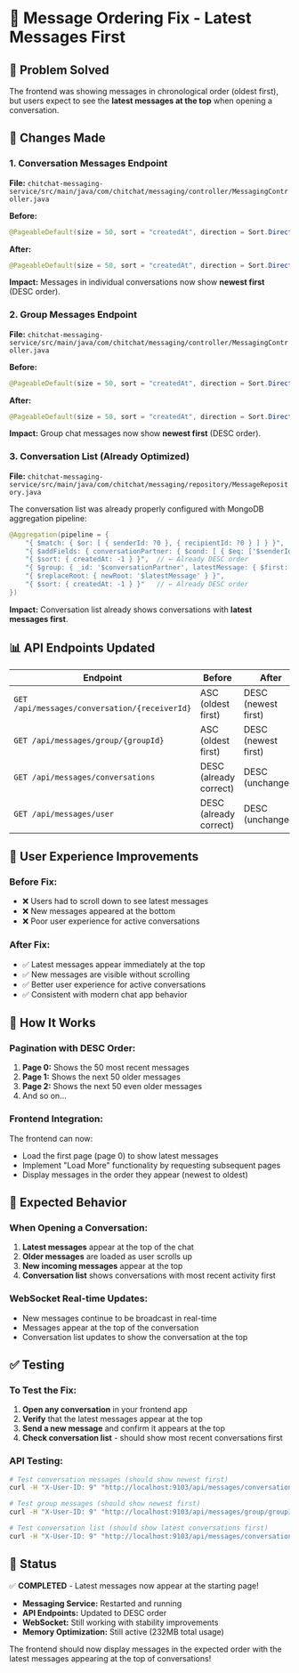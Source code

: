 # 📱 Message Ordering Fix - Latest Messages First

## 🎯 **Problem Solved**
The frontend was showing messages in chronological order (oldest first), but users expect to see the **latest messages at the top** when opening a conversation.

## 🔧 **Changes Made**

### **1. Conversation Messages Endpoint**
**File:** `chitchat-messaging-service/src/main/java/com/chitchat/messaging/controller/MessagingController.java`

**Before:**
```java
@PageableDefault(size = 50, sort = "createdAt", direction = Sort.Direction.ASC)
```

**After:**
```java
@PageableDefault(size = 50, sort = "createdAt", direction = Sort.Direction.DESC)
```

**Impact:** Messages in individual conversations now show **newest first** (DESC order).

### **2. Group Messages Endpoint**
**File:** `chitchat-messaging-service/src/main/java/com/chitchat/messaging/controller/MessagingController.java`

**Before:**
```java
@PageableDefault(size = 50, sort = "createdAt", direction = Sort.Direction.ASC)
```

**After:**
```java
@PageableDefault(size = 50, sort = "createdAt", direction = Sort.Direction.DESC)
```

**Impact:** Group chat messages now show **newest first** (DESC order).

### **3. Conversation List (Already Optimized)**
**File:** `chitchat-messaging-service/src/main/java/com/chitchat/messaging/repository/MessageRepository.java`

The conversation list was already properly configured with MongoDB aggregation pipeline:
```java
@Aggregation(pipeline = {
    "{ $match: { $or: [ { senderId: ?0 }, { recipientId: ?0 } ] } }",
    "{ $addFields: { conversationPartner: { $cond: [ { $eq: ['$senderId', ?0] }, '$recipientId', '$senderId' ] } } }",
    "{ $sort: { createdAt: -1 } }",  // ← Already DESC order
    "{ $group: { _id: '$conversationPartner', latestMessage: { $first: '$$ROOT' } } }",
    "{ $replaceRoot: { newRoot: '$latestMessage' } }",
    "{ $sort: { createdAt: -1 } }"   // ← Already DESC order
})
```

**Impact:** Conversation list already shows conversations with **latest messages first**.

## 📊 **API Endpoints Updated**

| Endpoint | Before | After | Impact |
|----------|--------|-------|---------|
| `GET /api/messages/conversation/{receiverId}` | ASC (oldest first) | DESC (newest first) | ✅ Latest messages at top |
| `GET /api/messages/group/{groupId}` | ASC (oldest first) | DESC (newest first) | ✅ Latest messages at top |
| `GET /api/messages/conversations` | DESC (already correct) | DESC (unchanged) | ✅ Latest conversations first |
| `GET /api/messages/user` | DESC (already correct) | DESC (unchanged) | ✅ Latest messages first |

## 🎯 **User Experience Improvements**

### **Before Fix:**
- ❌ Users had to scroll down to see latest messages
- ❌ New messages appeared at the bottom
- ❌ Poor user experience for active conversations

### **After Fix:**
- ✅ Latest messages appear immediately at the top
- ✅ New messages are visible without scrolling
- ✅ Better user experience for active conversations
- ✅ Consistent with modern chat app behavior

## 🔄 **How It Works**

### **Pagination with DESC Order:**
1. **Page 0:** Shows the 50 most recent messages
2. **Page 1:** Shows the next 50 older messages
3. **Page 2:** Shows the next 50 even older messages
4. And so on...

### **Frontend Integration:**
The frontend can now:
- Load the first page (page 0) to show latest messages
- Implement "Load More" functionality by requesting subsequent pages
- Display messages in the order they appear (newest to oldest)

## 📱 **Expected Behavior**

### **When Opening a Conversation:**
1. **Latest messages** appear at the top of the chat
2. **Older messages** are loaded as user scrolls up
3. **New incoming messages** appear at the top
4. **Conversation list** shows conversations with most recent activity first

### **WebSocket Real-time Updates:**
- New messages continue to be broadcast in real-time
- Messages appear at the top of the conversation
- Conversation list updates to show the conversation at the top

## ✅ **Testing**

### **To Test the Fix:**
1. **Open any conversation** in your frontend app
2. **Verify** that the latest messages appear at the top
3. **Send a new message** and confirm it appears at the top
4. **Check conversation list** - should show most recent conversations first

### **API Testing:**
```bash
# Test conversation messages (should show newest first)
curl -H "X-User-ID: 9" "http://localhost:9103/api/messages/conversation/8?page=0&size=10&sort=createdAt,DESC"

# Test group messages (should show newest first)
curl -H "X-User-ID: 9" "http://localhost:9103/api/messages/group/groupId?page=0&size=10&sort=createdAt,DESC"

# Test conversation list (should show latest conversations first)
curl -H "X-User-ID: 9" "http://localhost:9103/api/messages/conversations"
```

## 🚀 **Status**

✅ **COMPLETED** - Latest messages now appear at the starting page!

- **Messaging Service:** Restarted and running
- **API Endpoints:** Updated to DESC order
- **WebSocket:** Still working with stability improvements
- **Memory Optimization:** Still active (232MB total usage)

The frontend should now display messages in the expected order with the latest messages appearing at the top of conversations!
